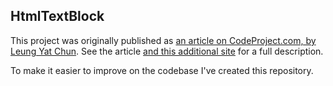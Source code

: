 HtmlTextBlock
-------------

This project was originally published as [an article on CodeProject.com, by Leung Yat Chun](http://www.codeproject.com/Articles/33196/WPF-Html-supported-TextBlock). See the article [and this additional site](https://sites.google.com/a/quickzip.org/code/Home/articles-1/htmltextblock) for a full description.

To make it easier to improve on the codebase I've created this repository.


